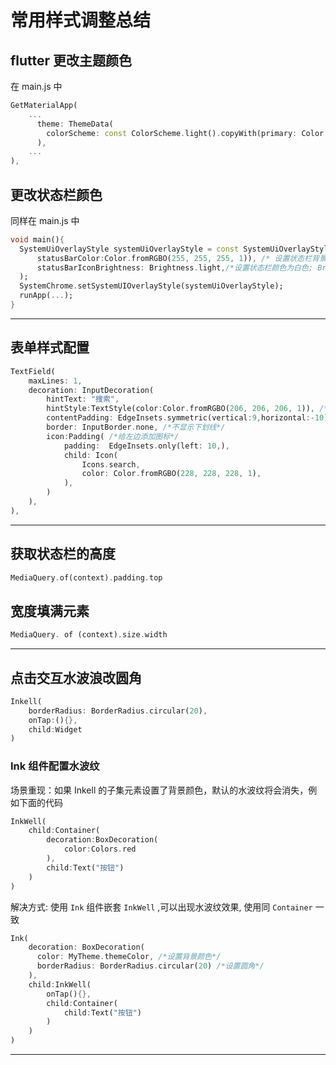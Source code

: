 # 常用样式调整总结

## flutter 更改主题颜色

在 main.js 中

```dart
GetMaterialApp(
    ...
      theme: ThemeData( 
        colorScheme: const ColorScheme.light().copyWith(primary: Color.fromRGBO(255, 255, 255, 1)),
      ),
	...     
),
```

## 更改状态栏颜色

同样在 main.js 中

```dart
void main(){
  SystemUiOverlayStyle systemUiOverlayStyle = const SystemUiOverlayStyle(
      statusBarColor:Color.fromRGBO(255, 255, 255, 1)), /* 设置状态栏背景颜色 */
      statusBarIconBrightness: Brightness.light,/*设置状态栏颜色为白色; Brightness.dark 设置字体为黑色 light 白色*/
  );
  SystemChrome.setSystemUIOverlayStyle(systemUiOverlayStyle);
  runApp(...);
}
```

---

## 表单样式配置

```dart
TextField(
	maxLines: 1,
	decoration: InputDecoration(
		hintText: "搜索",
		hintStyle:TextStyle(color:Color.fromRGBO(206, 206, 206, 1)), /*提示文本样式*/
		contentPadding: EdgeInsets.symmetric(vertical:9,horizontal:-10), /*调整上下内边距,可改变输入框的高度*/
		border: InputBorder.none, /*不显示下划线*/ 
		icon:Padding( /*给左边添加图标*/
            padding:  EdgeInsets.only(left: 10,),
            child: Icon(
                Icons.search,
                color: Color.fromRGBO(228, 228, 228, 1),
            ),
        )
    ),
),
```

---

## 获取状态栏的高度

```dart
MediaQuery.of(context).padding.top
```

## 宽度填满元素

```dart
MediaQuery. of (context).size.width
```

---

## 点击交互水波浪改圆角

```dart
Inkell(
    borderRadius: BorderRadius.circular(20),
    onTap:(){},
    child:Widget
)
```

### Ink 组件配置水波纹

场景重现：如果 Inkell 的子集元素设置了背景颜色，默认的水波纹将会消失，例如下面的代码

```dart
InkWell(
	child:Container(
    	decoration:BoxDecoration(
        	color:Colors.red
        ),
        child:Text("按钮")
    )
)
```

解决方式: 使用 `Ink` 组件嵌套 `InkWell` ,可以出现水波纹效果, 使用同 `Container` 一致

```dart  
Ink(
    decoration: BoxDecoration(
      color: MyTheme.themeColor, /*设置背景颜色*/
      borderRadius: BorderRadius.circular(20) /*设置圆角*/
    ),
	child:InkWell(
    	onTap(){},
        child:Container(
        	child:Text("按钮")
        )
    )
)
```

---

